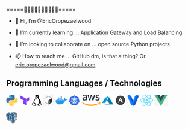 =====🕴🏽🕴🏽🕴🏽🕴🏽🕴🏽=====

- 👋 Hi, I’m @EricOropezaelwood

- 🌱 I’m currently learning ... Application Gateway and Load Balancing
- 💞️ I’m looking to collaborate on ... open source Python projects
- 📫 How to reach me ... GitHub dm, is that a thing? Or eric.oropezaelwood@gmail.com

<!---
EricOropezaelwood/EricOropezaelwood is a ✨ special ✨ repository because its `README.md` (this file) appears on your GitHub profile.
You can click the Preview link to take a look at your changes.
--->

## Programming Languages / Technologies

<code><img src = './images/python.png' height='30'/></code>
<code><img src = './images/terraform.svg' height='30'/></code>
<code><img src = './images/linux.png' height='30'/></code>
<code><img src = './images/bash.png' height='30'/></code>
<code><img src = './images/docker.png' height='30'/></code>
<code><img src = './images/kubernetes.png' height='30'/></code>
<code><img src = './images/aws.png' height='30'/></code>
<code><img src = './images/azure.png' height='30'/></code>
<code><img src = './images/ansible.png' height='30'/></code>
<code><img src = './images/vagrant.png' height='30'/></code>
<code><img src = './images/react.png' height='30'/></code>
<code><img src = './images/vue.png' height='30'/></code>

<code><img src = './images/postgresql_elephant.svg' height='30'/></code>
